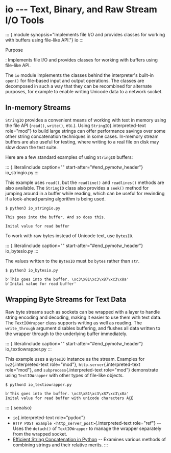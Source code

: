 io \-\-- Text, Binary, and Raw Stream I/O Tools
===============================================

::: {.module synopsis="Implements file I/O and provides classes for working
with buffers using file-like API."}
io
:::

Purpose

:   Implements file I/O and provides classes for working with buffers
    using file-like API.

The `io` module implements the classes behind the interpreter\'s
built-in `open()` for file-based input and output operations. The
classes are decomposed in such a way that they can be recombined for
alternate purposes, for example to enable writing Unicode data to a
network socket.

In-memory Streams
-----------------

`StringIO` provides a convenient means of working with text in memory
using the file API (`read()`, `write()`, etc.). Using
`StringIO`{.interpreted-text role="mod"} to build large strings can
offer performance savings over some other string concatenation
techniques in some cases. In-memory stream buffers are also useful for
testing, where writing to a real file on disk may slow down the test
suite.

Here are a few standard examples of using `StringIO` buffers:

::: {.literalinclude caption="" start-after="#end_pymotw_header"}
io\_stringio.py
:::

This example uses `read()`, but the `readline()` and `readlines()`
methods are also available. The `StringIO` class also provides a
`seek()` method for jumping around in a buffer while reading, which can
be useful for rewinding if a look-ahead parsing algorithm is being used.

``` {.sourceCode .none}
$ python3 io_stringio.py

This goes into the buffer. And so does this.

Inital value for read buffer
```

To work with raw bytes instead of Unicode text, use `BytesIO`.

::: {.literalinclude caption="" start-after="#end_pymotw_header"}
io\_bytesio.py
:::

The values written to the `BytesIO` must be `bytes` rather than `str`.

``` {.sourceCode .none}
$ python3 io_bytesio.py

b'This goes into the buffer. \xc3\x81\xc3\x87\xc3\x8a'
b'Inital value for read buffer'
```

Wrapping Byte Streams for Text Data
-----------------------------------

Raw byte streams such as sockets can be wrapped with a layer to handle
string encoding and decoding, making it easier to use them with text
data. The `TextIOWrapper` class supports writing as well as reading. The
`write_through` argument disables buffering, and flushes all data
written to the wrapper through to the underlying buffer immediately.

::: {.literalinclude caption="" start-after="#end_pymotw_header"}
io\_textiowrapper.py
:::

This example uses a `BytesIO` instance as the stream. Examples for
`bz2`{.interpreted-text role="mod"}, `http.server`{.interpreted-text
role="mod"}, and `subprocess`{.interpreted-text role="mod"} demonstrate
using `TextIOWrapper` with other types of file-like objects.

``` {.sourceCode .none}
$ python3 io_textiowrapper.py

b'This goes into the buffer. \xc3\x81\xc3\x87\xc3\x8a'
Inital value for read buffer with unicode characters ÁÇÊ
```

::: {.seealso}
-   `io`{.interpreted-text role="pydoc"}
-   `HTTP POST example <http_server_post>`{.interpreted-text role="ref"}
    \-- Uses the `detach()` of `TextIOWrapper` to manage the wrapper
    separately from the wrapped socket.
-   [Efficient String Concatenation in
    Python](http://www.skymind.com/%7Eocrow/python_string/) \-- Examines
    various methods of combining strings and their relative merits.
:::
